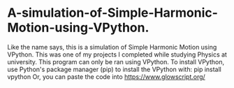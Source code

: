 # A-simulation-of-Simple-Harmonic-Motion-using-VPython.
Like the name says, this is a simulation of Simple Harmonic Motion using VPython. This was one of my projects I completed while studying Physics at university. 
This program can only be ran using VPython. 
To install VPython, use Python's package manager (pip) to install the VPython with:
pip install vpython
Or, you can paste the code into https://www.glowscript.org/
